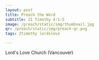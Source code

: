 ```yaml
---
layout: post
title: Preach the Word
subtitle: II Timothy 4:1-5
image: /preach/static/img/thumbnail.jpg
qr: /preach/static/img/preach-qr.png
tags: 2timothy lordslove

---
```

Lord's Love Church (Vancouver)
